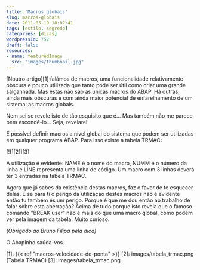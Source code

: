 ```yaml
---
title: 'Macros globais'
slug: macros-globais
date: 2011-05-19 18:02:41
tags: [estilo, segredo]
categories: [dicas]
wordpressId: 752
draft: false
resources:
- name: featuredImage
  src: "images/thumbnail.jpg"
---
```

[Noutro artigo][1] falámos de macros, uma funcionalidade relativamente obscura e pouco utilizada que tanto pode ser útil como criar uma grande salganhada. Mas estas não são as únicas macros do ABAP. Há outras, ainda mais obscuras e com ainda maior potencial de enfarelhamento de um sistema: as macros globais.

Nem sei se revele isto de tão esquisito que é...
Mas também não me parece bem escondê-lo...
Seja, revelarei.

É possível definir macros a nível global do sistema que podem ser utilizadas em qualquer programa ABAP. Para isso existe a tabela TRMAC:

[![][2]][3]

A utilização é evidente: NAME é o nome do macro, NUMM é o número da linha e LINE representa uma linha de código. Um macro com 3 linhas deverá ter 3 entradas na tabela TRMAC.

Agora que já sabes da existência destas macros, faz o favor de te esquecer delas. E se para ti o perigo da utilização destes macros não é evidente então tu também és um perigo. Porque é que me dou então ao trabalho de falar sobre esta aberração? Acima de tudo porque isto revela que o famoso comando "BREAK user" não é mais do que uma macro global, como podem ver pela imagem da tabela. Muito curioso.

_(Obrigado ao Bruno Filipa pela dica)_

O Abapinho saúda-vos.

   [1]: {{< ref "macros-velocidade-de-ponta" >}}
   [2]: images/tabela_trmac.png (Tabela TRMAC)
   [3]: images/tabela_trmac.png
